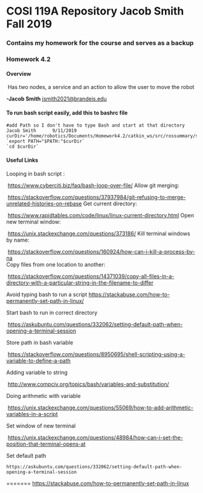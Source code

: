 
# COSI 119A Repository Jacob Smith Fall 2019

### Contains my homework for the course and serves as a backup

### Homework 4.2

#### 	**Overview**
​	Has two nodes, a service and an action to allow the user to move the robot

**-Jacob Smith** jsmith2021@brandeis.edu


#### To  run bash script easily, add this to bashrc file

	#add Path so I don't have to type Bash and start at that directory Jacob Smith 		9/11/2019
	curDir='/home/robotics/Documents/Homework4.2/catkin_ws/src/rossummary/scripts'`
	`export PATH="$PATH:"$curDir`
	`cd $curDir`
#### Useful Links
Looping in bash script :

​	https://www.cyberciti.biz/faq/bash-loop-over-file/ 
Allow git merging: 

​	https://stackoverflow.com/questions/37937984/git-refusing-to-merge-unrelated-histories-on-rebase 
Get current directory: 

​	https://www.rapidtables.com/code/linux/linux-current-directory.html
Open new terminal window:

​	https://unix.stackexchange.com/questions/373186/ 
Kill terminal windows by name:

​	 https://stackoverflow.com/questions/160924/how-can-i-kill-a-process-by-na	 
Copy files from one location to another:

​	https://stackoverflow.com/questions/14371039/copy-all-files-in-a-directory-with-a-particular-string-in-the-filename-to-differ

 Avoid typing bash to run a script
 	https://stackabuse.com/how-to-permanently-set-path-in-linux/

Start bash to run in correct directory

​	https://askubuntu.com/questions/332062/setting-default-path-when-opening-a-terminal-session

Store path in bash variable

​	https://stackoverflow.com/questions/8950695/shell-scripting-using-a-variable-to-define-a-path

Adding variable to string

​	http://www.compciv.org/topics/bash/variables-and-substitution/

Doing arithmetic with variable

​	https://unix.stackexchange.com/questions/55069/how-to-add-arithmetic-variables-in-a-script

Set window of new terminal

​	https://unix.stackexchange.com/questions/48984/how-can-i-set-the-position-that-terminal-opens-at

Set default path

	https://askubuntu.com/questions/332062/setting-default-path-when-opening-a-terminal-session
=======
 	https://stackabuse.com/how-to-permanently-set-path-in-linux